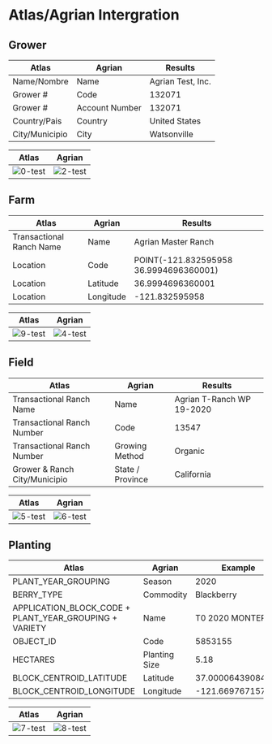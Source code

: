 
# Atlas/Agrian Intergration

## **Grower**

| Atlas             | Agrian                | Results            |
| ----------------- | -----------------     | -------------------|
| Name/Nombre       | Name                  | Agrian Test, Inc.  |
| Grower #          | Code                  | 132071             |
| Grower #          | Account Number        | 132071             |
| Country/Pais      | Country               | United States      |
| City/Municipio    | City                  | Watsonville        |

| Atlas                 | Agrian                     |
| -----------------     | -----------------          |
| ![0-test](https://imgur.com/dDzRrEG.png) | ![2-test](https://imgur.com/DL4iK1z.png) |

## **Farm**

| Atlas             |  Agrian            | Results               |
| ----------------- | -----------------  | -----------------     |
| Transactional Ranch Name | Name        | Agrian Master Ranch    |
| Location    | Code               | POINT(-121.832595958 36.9994696360001) |
| Location    | Latitude           | 36.9994696360001      |
| Location    | Longitude          | -121.832595958        |

| Atlas                 | Agrian                     |
| -----------------     | -----------------          |
|  ![9-test](https://imgur.com/RmddWVa.png) | ![4-test](https://imgur.com/fpWtBjW.png) |

## **Field**

| Atlas                 | Agrian                     | Results               |
| -----------------     | -----------------          | -----------------     |
| Transactional Ranch Name | Name                    | Agrian T-Ranch WP 19-2020     |
| Transactional Ranch Number | Code                  | 13547                 |
| Transactional Ranch Number | Growing Method        | Organic               |
| Grower & Ranch City/Municipio | State / Province   | California         |

| Atlas                 | Agrian                     |
| -----------------     | -----------------          |
| ![5-test](https://imgur.com/uz1TTUP.png) | ![6-test](https://imgur.com/2x6mdyU.png) |

## **Planting**

| Atlas                 | Agrian                | Example               |
| -----------------     | -----------------     | -----------------     |
| PLANT_YEAR_GROUPING   | Season                | 2020                  |
| BERRY_TYPE            | Commodity             | Blackberry            |
| APPLICATION_BLOCK_CODE + PLANT_YEAR_GROUPING + VARIETY | Name  | T0 2020 MONTEREY |
| OBJECT_ID             | Code                  | 5853155               |
| HECTARES              | Planting Size         | 5.18                    |
| BLOCK_CENTROID_LATITUDE | Latitude            | 37.0000643908476  |
| BLOCK_CENTROID_LONGITUDE | Longitude          | -121.669767157446     |

| Atlas                 | Agrian                     |
| -----------------     | -----------------          |
| ![7-test](https://imgur.com/26jsGPa.png) | ![8-test](https://imgur.com/owLbxnI.png) |